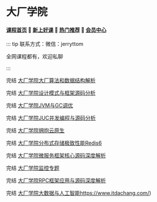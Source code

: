 # 大厂学院

#### [**课程首页**](../../README.md) 💖 [**新上好课**](./xshk.md) 💖 [**热门推荐**](./rmtj.md) 💖 [**会员中心**](./vip.md)

::: tip
联系方式：微信：jerryttom

全网课程都有，欢迎私聊

 

:::

完结 [大厂学院大厂算法和数据结构解析](https://www.itdachang.com/)

完结 [大厂学院设计模式与框架源码分析](https://www.itdachang.com/)

完结 [大厂学院JVM与GC调优](https://www.itdachang.com/)

完结 [大厂学院JUC并发编程与源码分析](https://www.itdachang.com/)

完结 [大厂学院拥抱云原生](https://www.itdachang.com/)

完结 [大厂学院分布式存储极致性能Redis6](https://www.itdachang.com/)

完结 [大厂学院微服务框架核心源码深度解析](https://www.itdachang.com/)

完结 [大厂学院监控专题](https://www.itdachang.com/)

完结 [大厂学院RPC框架应用与源码深度解析](https://www.itdachang.com/)

完结 [大厂学院大数据与人工智能](https://www.itdachang.com/)https://www.itdachang.com/)


